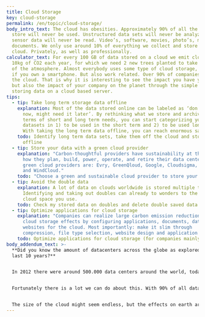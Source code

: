 ```yaml
---
title: Cloud Storage
key: cloud-storage
permalink: /en/topic/cloud-storage/
body_intro_text: The cloud has obesities. Approximately 90% of all the data we
  store will never be used. Unstructured data sets will never be analyzed, IoT
  sensor data will never be read. Video’s, software, movies, photo’s, music,
  documents. We only use around 10% of everything we collect and store in the
  cloud. Privately, as well as professionally.
calculator_text: For every 100 GB of data stored on a cloud we emit close to
  10kg of CO2 each year, for which we need 2 new trees planted to take this out
  of the atmosphere. Almost everybody uses some type of cloud storage, privately
  if you own a smartphone. But also work related. Over 90% of companies are on
  the cloud. That is why it is interesting to see the impact you have yourself
  but also the impact of your company on the planet through the simple act of
  storing data on a cloud based server.
tips:
  - tip: Take long term storage data offline
    explanation: Most of the data stored online can be labeled as ‘don’t need it
      now, might need it later’. By rethinking what we store and archive in
      terms of short and long term needs, you can start categorizing your
      datasets in 1) to be used in the short term and 2) to be used long term.
      With taking the long term data offline, you can reach enormous savings.
    todo: Identify long term data sets, take them off the cloud and store them
      offline
  - tip: Store your data with a green cloud provider
    explanation: "Carbon-thoughtful providers have sustainability at the heart of
      how they plan, build, power, operate, and retire their data centers. Some
      green cloud providers are: Evry, GreenQloud, Google, Cloudsigma, Dediserve
      and WindCloud."
    todo: "Choose a green and sustainable cloud provider to store your data "
  - tip: Avoid the double data
    explanation: A lot of data on clouds worldwide is stored multiple times.
      Identifying and taking out doubles can already to wonders to the amount of
      cloud space you use.
    todo: Check my stored data on doubles and delete double saved data
  - tip: Optimize applications for cloud storage
    explanation: "Companies can realize large carbon emission reductions on their
      cloud storage effects by configuring applications, documents, datasets and
      websites for the cloud. Most importantly: make it slim through
      compression, file type selection, website design and application design."
    todo: Optimize applications for cloud storage (for companies mainly)
body_addendum_text: >-
  **Did you know the amount of datacenters across the globe as explored in the
  last 10 years?**


  In 2012 there were around 500.000 data centers around the world, today this amount is over 8 million, and in the coming years there will be many more. The already obese cloud is getting fatter and fatter. Energy needs double every 4 years, making cloud storage the fastest growing energy consuming sector there is. If we go on like this, by 2040, an estimated 14% of the world’s CO2 emissions will be caused by the electricity demand of data centers.


  Fortunately there is a lot we can do about this. With 90% of all data never used, with much data stored for long term collection purposed, with many double entries and with suboptimized application configurations there are many areas in which we can become more efficient in using cloud storage spaces.


  The size of the cloud might seem endless, but the effects on earth are very real. It is time to do some cleaning up on our private and corporate clouds.
---
```

